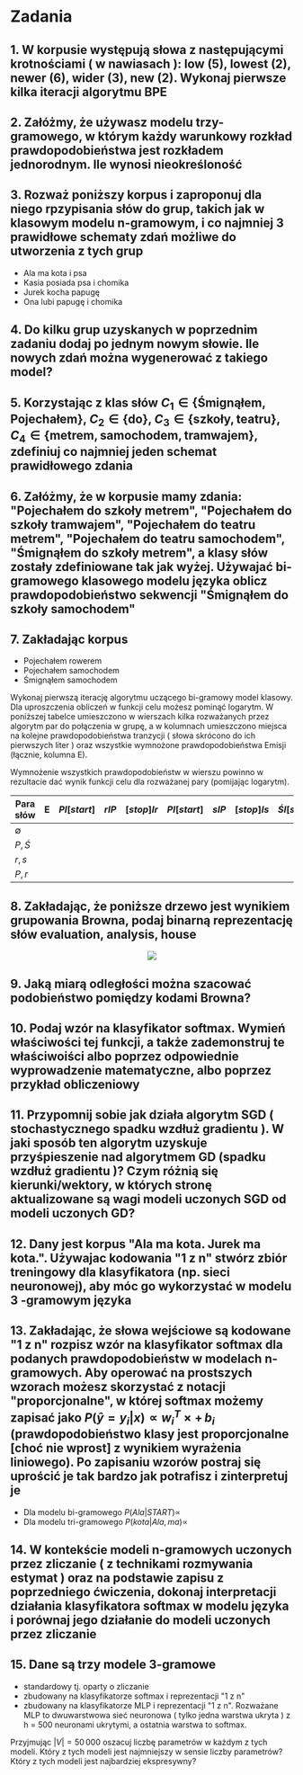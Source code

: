 # Zadania

## 1. W korpusie występują słowa z następującymi krotnościami ( w nawiasach ): low (5), lowest (2), newer (6), wider (3), new (2). Wykonaj pierwsze kilka iteracji algorytmu BPE

## 2. Załóżmy, że używasz modelu trzy-gramowego, w którym każdy warunkowy rozkład prawdopodobieństwa jest rozkładem jednorodnym. Ile wynosi nieokreśloność

## 3. Rozważ poniższy korpus i zaproponuj dla niego rpzypisania słów do grup, takich jak w klasowym modelu n-gramowym, i co najmniej 3 prawidłowe schematy zdań możliwe do utworzenia z tych grup

- Ala ma kota i psa
- Kasia posiada psa i chomika
- Jurek kocha papugę
- Ona lubi papugę i chomika

## 4. Do kilku grup uzyskanych w poprzednim zadaniu dodaj po jednym nowym słowie. Ile nowych zdań można wygenerować z takiego model?

## 5. Korzystając z klas słów $C_1\in\{\text{Śmignąłem}, \text{Pojechałem}\}$, $C_2\in\{\text{do}\}$, $C_3\in\{\text{szkoły}, \text{teatru}\}$, $C_4\in\{\text{metrem},\text{samochodem},\text{tramwajem}\}$, zdefiniuj co najmniej jeden schemat prawidłowego zdania

## 6. Załóżmy, że w korpusie mamy zdania: "Pojechałem do szkoły metrem", "Pojechałem do szkoły tramwajem", "Pojechałem do teatru metrem", "Pojechałem do teatru samochodem", "Śmignąłem do szkoły metrem", a klasy słów zostały zdefiniowane tak jak wyżej. Używajać bi-gramowego klasowego modelu języka oblicz prawdopodobieństwo sekwencji "Śmignąłem do szkoły samochodem"

## 7. Zakładając korpus

- Pojechałem rowerem
- Pojechałem samochodem
- Śmignąłem samochodem

Wykonaj pierwszą iterację algorytmu uczącego bi-gramowy model klasowy. Dla uproszczenia obliczeń w funkcji celu możesz pominąć logarytm. W poniższej tabelce umieszczono w wierszach kilka rozważanych przez algorytm par do połączenia w grupę, a w kolumnach umieszczono miejsca na kolejne prawdopodobieństwa tranzycji ( słowa skrócono do ich pierwszych liter ) oraz wszystkie wymnożone prawdopodobieństwa Emisji (łącznie, kolumna E).

Wymnożenie wszystkich prawdopodobieństw w wierszu powinno w rezultacie dać wynik funkcji celu dla rozważanej pary (pomijając logarytm).

| Para słów | E | $PI[start]$ | $rIP$ | $[stop]Ir$ | $PI[start]$ | $sIP$ | $[stop]Is$ | $ŚI[start]$ | $sIŚ$ | $[stop]Is$ | f. celu |
| - | - | - | - | - | - | - | - | - | - | - | - |
| $\emptyset$ |  |  |  |  |  |  |  |  |  |  |  |
| $P,Ś$ |  |  |  |  |  |  |  |  |  |  |  |  |  |
| $r,s$ |  |  |  |  |  |  |  |  |  |  |  |  |  |
| $P,r$ |  |  |  |  |  |  |  |  |  |  |  |  |  |

## 8. Zakładając, że poniższe drzewo jest wynikiem grupowania Browna, podaj binarną reprezentację słów evaluation, analysis, house

<center>
  <image src="./brown-tree.png">
</center>

## 9. Jaką miarą odległości można szacować podobieństwo pomiędzy kodami Browna?

## 10. Podaj wzór na klasyfikator softmax. Wymień właściwości tej funkcji, a także zademonstruj te właściwoiści albo poprzez odpowiednie wyprowadzenie matematyczne, albo poprzez przykład obliczeniowy

## 11. Przypomnij sobie jak działa algorytm SGD ( stochastycznego spadku wzdłuż gradientu ). W jaki sposób ten algorytm uzyskuje przyśpieszenie nad algorytmem GD (spadku wzdłuż gradientu )? Czym różnią się kierunki/wektory, w których stronę aktualizowane są wagi modeli uczonych SGD od modeli uczonych GD?

## 12. Dany jest korpus "Ala ma kota. Jurek ma kota.". Używajac kodowania "1 z n" stwórz zbiór treningowy dla klasyfikatora (np. sieci neuronowej), aby móc go wykorzystać w modelu 3 -gramowym języka

## 13. Zakładając, że słowa wejściowe są kodowane "1 z n" rozpisz wzór na klasyfikator softmax dla podanych prawdopodobieństw w modelach n-gramowych. Aby operować na prostszych wzorach możesz skorzystać z notacji "proporcjonalne", w której softmax możemy zapisać jako $P(\hat{y}=y_i|x)\propto w^{T}_i\times +\,b_i$ (prawdopodobieństwo klasy jest proporcjonalne [choć nie wprost] z wynikiem wyrażenia liniowego). Po zapisaniu wzorów postraj się uprościć je tak bardzo jak potrafisz i zinterpretuj je

- Dla modelu bi-gramowego $P(Ala|START)\propto$
- Dla modelu tri-gramowego $P(kota|Ala,ma)\propto$

## 14. W kontekście modeli n-gramowych uczonych przez zliczanie ( z technikami rozmywania estymat ) oraz na podstawie zapisu z poprzedniego ćwiczenia, dokonaj interpretacji działania klasyfikatora softmax w modelu języka i porównaj  jego działanie do modeli uczonych przez zliczanie

## 15. Dane są trzy modele 3-gramowe

- standardowy tj. oparty o zliczanie
- zbudowany na klasyfikatorze softmax i reprezentacji "1 z n"
- zbudowany na klasyfikatorze MLP i reprezentacji "1 z n". Rozważane MLP to dwuwarstwowa sieć neuronowa ( tylko jedna warstwa ukryta ) z h = 500 neuronami ukrytymi, a ostatnia warstwa to softmax.

Przyjmując $|V|=50\,000$  oszacuj liczbę parametrów w każdym z tych modeli. Który z tych modeli jest najmniejszy w sensie liczby parametrów? Który z tych modeli jest najbardziej ekspresywny?
